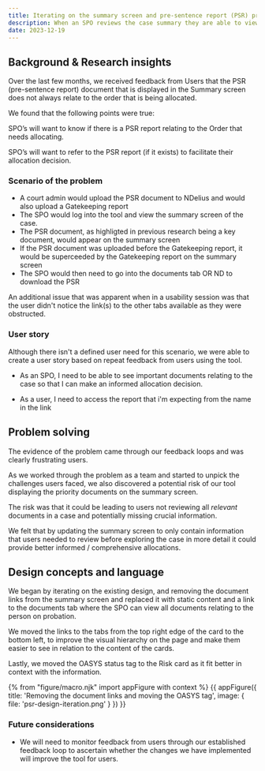 ```yaml
---
title: Iterating on the summary screen and pre-sentence report (PSR) problem
description: When an SPO reviews the case summary they are able to view the latest documents. One of these is the pre sentence report (PSR) which includes useful information when making an allocation. 
date: 2023-12-19
---
```


## Background & Research insights

Over the last few months, we received feedback from Users that the PSR (pre-sentence report) document that is displayed in the Summary screen does not always relate to the order that is being allocated.  

We found that the following points were true:

SPO’s will want to know if there is a PSR report relating to the Order that needs allocating.

SPO’s will want to refer to the PSR report (if it exists) to facilitate their allocation decision.


### Scenario of the problem

- A court admin would upload the PSR document to NDelius and would also upload a Gatekeeping report
- The SPO would log into the tool and view the summary screen of the case. 
- The PSR document, as highligted in previous research being a key document, would appear on the summary screen
- If the PSR document was uploaded before the Gatekeeping report, it would be superceeded by the Gatekeeping report on the summary screen
- The SPO would then need to go into the documents tab OR ND to download the PSR

An additional issue that was apparent when in a usability session was that the user didn't notice the link(s) to the other tabs available as they were obstructed.


### User story
Although there isn't a defined user need for this scenario, we were able to create a user story based on repeat feedback from users using the tool.

- As an SPO, I need to be able to see important documents relating to the case so that I can make an informed allocation decision.

- As a user, I need to access the report that i'm expecting from the name in the link

## Problem solving

The evidence of the problem came through our feedback loops and was clearly frustrating users. 

As we worked through the problem as a team and started to unpick the challenges users faced, we also discovered a potential risk of our tool displaying the priority documents on the summary screen. 

The risk was that it could be leading to users not reviewing all _relevant_ documents in a case and potentially missing crucial information. 

We felt that by updating the summary screen to only contain information that users needed to review before exploring the case in more detail it could provide better informed / comprehensive allocations. 


## Design concepts and language

We began by iterating on the existing design, and removing the document links from the summary screen and replaced it with static content and a link to the documents tab where the SPO can view all documents relating to the person on probation. 

We moved the links to the tabs from the top right edge of the card to the bottom left, to improve the visual hierarchy on the page and make them easier to see in relation to the content of the cards.

Lastly, we moved the OASYS status tag to the Risk card as it fit better in context with the information. 

{% from "figure/macro.njk" import appFigure with context %}
{{ appFigure({
  title: 'Removing the document links and moving the OASYS tag',
  image: {
    file: 'psr-design-iteration.png'
  }
}) }}


### Future considerations
- We will need to monitor feedback from users through our established feedback loop to ascertain whether the changes we have implemented will improve the tool for users. 